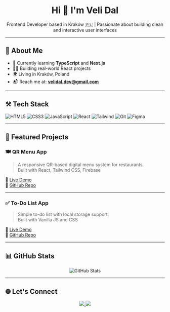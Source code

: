 <h1 align="center">Hi 👋 I'm Veli Dal</h1>
<p align="center">Frontend Developer based in Kraków 🇵🇱 | Passionate about building clean and interactive user interfaces</p>

---

## 🧠 About Me

- 🌱 Currently learning **TypeScript** and **Next.js**
- 👨‍💻 Building real-world React projects
- 🌍 Living in Kraków, Poland
- 📬 Reach me at: **velidal.dev@gmail.com**

---

## ⚒️ Tech Stack

![HTML5](https://img.shields.io/badge/HTML5-E34F26?logo=html5&logoColor=white)
![CSS3](https://img.shields.io/badge/CSS3-1572B6?logo=css3&logoColor=white)
![JavaScript](https://img.shields.io/badge/JavaScript-F7DF1E?logo=javascript&logoColor=black)
![React](https://img.shields.io/badge/React-20232A?logo=react&logoColor=61DAFB)
![Tailwind](https://img.shields.io/badge/TailwindCSS-06B6D4?logo=tailwindcss&logoColor=white)
![Git](https://img.shields.io/badge/Git-F05032?logo=git&logoColor=white)
![Figma](https://img.shields.io/badge/Figma-F24E1E?logo=figma&logoColor=white)

---

## 🚀 Featured Projects

### 🍽️ QR Menu App  
> A responsive QR-based digital menu system for restaurants.  
> Built with React, Tailwind CSS, Firebase

🔗 [Live Demo](https://qrmenu.vercel.app)  
🔗 [GitHub Repo](https://github.com/velidal/qr-menu)

---

### ✅ To-Do List App  
> Simple to-do list with local storage support.  
> Built with Vanilla JS and CSS

🔗 [Live Demo](https://yourtodo.vercel.app)  
🔗 [GitHub Repo](https://github.com/velidal/todo-app)

---

## 📊 GitHub Stats

<p align="center">
  <img src="https://github-readme-stats.vercel.app/api?username=velidal&show_icons=true&theme=radical" alt="GitHub Stats" />
</p>

---

## 🌐 Let's Connect

<p align="center">
  <a href="https://www.linkedin.com/in/veli-dal-929a8a297" target="_blank">
    <img src="https://img.shields.io/badge/LinkedIn-Connect-blue?logo=linkedin&style=for-the-badge" />
  </a>
  <a href="mailto:velidal.dev@gmail.com">
    <img src="https://img.shields.io/badge/Email-Contact-red?logo=gmail&style=for-the-badge" />
  </a>
</p>
